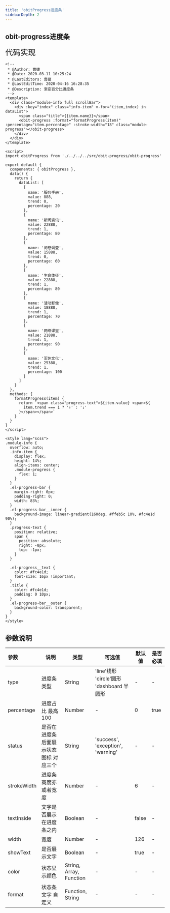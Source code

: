 ```yaml
---
title: 'obitProgress进度条'
sidebarDepth: 2
---
```

## obit-progress进度条

<ClientOnly>
  <obit-progress />
</ClientOnly>


<font size=5>代码实现</font>
```Vue
<!--
 * @Author: 曹捷
 * @Date: 2020-03-11 10:25:24
 * @LastEditors: 曹捷
 * @LastEditTime: 2020-04-16 16:28:35
 * @Description: 渐变百分比进度条
 -->
<template>
  <div class="module-info full scrollBar">
    <div :key="index" class="info-item" v-for="(item,index) in dataList">
      <span class="title">{{item.name}}</span>
      <obit-progress :format="formatProgress(item)" :percentage="item.percentage" :stroke-width="18" class="module-progress"></obit-progress>
    </div>
  </div>
</template>

<script>
import obitProgress from './../../../src/obit-progress/obit-progress'

export default {
  components: { obitProgress },
  data() {
    return {
      dataList: [
        {
          name: '服务手册',
          value: 888,
          trend: 0,
          percentage: 20
        },
        {
          name: '新闻资讯',
          value: 22888,
          trend: 1,
          percentage: 80
        },
        {
          name: '问卷调查',
          value: 15888,
          trend: 0,
          percentage: 60
        },
        {
          name: '生命体征',
          value: 22888,
          trend: 1,
          percentage: 80
        },
        {
          name: '活动影像',
          value: 18888,
          trend: 1,
          percentage: 70
        },
        {
          name: '网络课堂',
          value: 21888,
          trend: 1,
          percentage: 90
        },
        {
          name: '军休文化',
          value: 25388,
          trend: 1,
          percentage: 100
        }
      ]
    }
  },
  methods: {
    formatProgress(item) {
      return `<span class="progress-text">${item.value} <span>${
        item.trend === 1 ? '↑' : '↓'
      }</span></span>`
    }
  }
}
</script>

<style lang="scss">
.module-info {
  overflow: auto;
  .info-item {
    display: flex;
    height: 14%;
    align-items: center;
    .module-progress {
      flex: 1;
    }
  }
  .el-progress-bar {
    margin-right: 0px;
    padding-right: 0;
    width: 83%;
  }
  .el-progress-bar__inner {
    background-image: linear-gradient(160deg, #ffeb5c 10%, #fc4e1d 90%);
  }
  .progress-text {
    position: relative;
    span {
      position: absolute;
      right: -8px;
      top: -1px;
    }
  }

  .el-progress__text {
    color: #fc4e1d;
    font-size: 16px !important;
  }
  .title {
    color: #fc4e1d;
    padding: 0 10px;
  }
  .el-progress-bar__outer {
    background-color: transparent;
  }
}
</style>
```


##  参数说明

| 参数| 说明 | 类型 | 可选值 | 默认值 | 是否必填 |
| :------ | ------ | ------ | ------ | ------ | ------ |
| type | 进度条类型 | String |'line'线形 'circle'圆形 'dashboard 半圆形 | - | - |
| percentage | 进度占比 最高100  | Number |- | 0 | true |
| status | 是否在进度条后面展示状态图标 对应三个 | String |'success', 'exception', 'warning' | - | - |
| strokeWidth | 进度条高度亦或者宽度  | Number |- | 6 | - |
| textInside | 文字是否展示在进度条之内  | Boolean |- | false | - |
| width | 宽度  | Number |- | 126 | - |
| showText | 是否展示文字  | Boolean |- | true | - |
| color | 状态显示颜色 | String, Array, Function |- | - | - |
| format | 状态条文字 自定义| Function, String |- | - | - |

<ClientOnly>
  <obit-gif/>
</ClientOnly>
